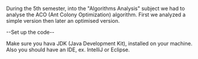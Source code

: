 During the 5th semester, into the "Algorithms Analysis" subject we had to analyse the ACO (Ant Colony Optimization) algorithm. First we analyzed a simple version then later an optimised version. 

--Set up the code--

Make sure you hava JDK (Java Development Kit), installed on your machine.
Also you should have an IDE, ex. IntelliJ or Eclipse.

